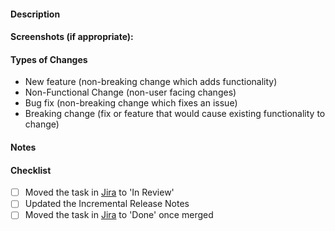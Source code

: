 <!-- Feel free to use it and tweak some parts -->

#### Description
<!-- A general summary of your changes -->

#### Screenshots (if appropriate):
<!-- Feel free to delete this if not used -->


#### Types of Changes
<!-- Feel free to remove the ones you don't use, or remove all of them and explain what type of change it is -->
- New feature (non-breaking change which adds functionality)
- Non-Functional Change (non-user facing changes)
- Bug fix (non-breaking change which fixes an issue)
- Breaking change (fix or feature that would cause existing functionality to change)

#### Notes
<!-- Extra things you want to include -->

#### Checklist
<!-- Some reminders -->
- [ ] Moved the task in [Jira](https://jib-2329.atlassian.net/jira/software/projects/OM2329/boards/1) to 'In Review'
- [ ] Updated the Incremental Release Notes
- [ ] Moved the task in [Jira](https://jib-2329.atlassian.net/jira/software/projects/OM2329/boards/1) to 'Done' once merged
